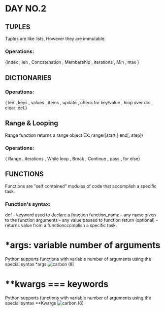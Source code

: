 # DAY NO.2
## TUPLES
Tuples are like lists, However they are immutable.
### Operations:
{index , len , Concatenation , Membership , 
iterations , Min , max 
}
## DICTIONARIES
### Operations:
{ len , keys , values , items , 
update , check for key/value , 
loop over dic , clear ,del.}

## Range & Looping
Range function returns a range object
EX: range([start,] end[, step])
### Operations:
{ Range , iterations , While loop ,
Break , Continue , pass , for else}

## FUNCTIONS 
Functions are "self contained" modules of code that accomplish a specific task.
### Function's syntax:
def - keyword used to declare a function
function_name - any name given to the function
arguments - any value passed to function
return (optional) - returns value from a functionccomplish a specific task.


# *args: variable number of arguments
Python supports functions with variable number of arguments using the special syntax *args
![carbon (8)](https://user-images.githubusercontent.com/76496105/221393625-580229b4-8c41-461b-9921-2d178e0b22d5.png)

# **kwargs === keywords
Python supports functions with variable number of arguments using the special syntax **Kwargs
![carbon (6)](https://user-images.githubusercontent.com/76496105/221393556-f2dc4e25-59a5-4b42-b581-939b4349fca8.png)
